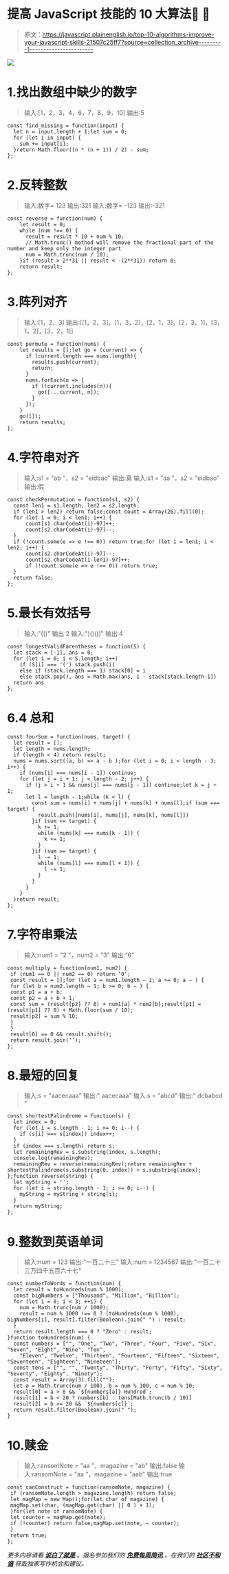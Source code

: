 # 提高 JavaScript 技能的 10 大算法🚀 🦄

> 原文：<https://javascript.plainenglish.io/top-10-algorithms-improve-your-javascript-skills-21507c25ff7?source=collection_archive---------1----------------------->

![](img/91ebadd2084791451f65b329f221b228.png)

# 1.找出数组中缺少的数字

> 输入:[1，2，3，4，6，7，8，9，10]
> 输出:5

```
const find_missing = function(input) {
  let n = input.length + 1;let sum = 0;
  for (let i in input) {
    sum += input[i];
  }return Math.floor((n * (n + 1)) / 2) - sum;
};
```

# 2.反转整数

> 输入:数字= 123
> 输出:321
> 输入:数字= -123
> 输出:-321

```
const reverse = function(num) {
    let result = 0;
    while (num !== 0) {
      result = result * 10 + num % 10;
      // Math.trunc() method will remove the fractional part of the number and keep only the integer part
      num = Math.trunc(num / 10);
    }if (result > 2**31 || result < -(2**31)) return 0;
    return result;
};
```

# 3.阵列对齐

> 输入:[1，2，3]
> 输出:[[1，2，3]，[1，3，2]，[2，1，3]，[2，3，1]，[3，1，2]，[3，2，1]]

```
const permute = function(nums) {
    let results = [];let go = (current) => {
      if (current.length === nums.length){
        results.push(current);
        return;
      }
      nums.forEach(n => {
        if (!current.includes(n)){
          go([...current, n]);
        }
      });
    }
    go([]);
    return results;
};
```

# 4.字符串对齐

> 输入:s1 = "ab "，s2 = "eidbao"
> 输出:真
> 输入:s1 = "aa "，s2 = "eidbao"
> 输出:假

```
const checkPermutation = function(s1, s2) {
  const len1 = s1.length, len2 = s2.length;
  if (len1 > len2) return false;const count = Array(26).fill(0);
  for (let i = 0; i < len1; i++) {
      count[s1.charCodeAt(i)-97]++;
      count[s2.charCodeAt(i)-97]--;
  }
  if (!count.some(e => e !== 0)) return true;for (let i = len1; i < len2; i++) {
      count[s2.charCodeAt(i)-97]--;
      count[s2.charCodeAt(i-len1)-97]++;
      if (!count.some(e => e !== 0)) return true;
  }
  return false;
};
```

# 5.最长有效括号

> 输入:"(()"
> 输出:2
> 输入:")()())"
> 输出:4

```
const longestValidParentheses = function(S) {
  let stack = [-1], ans = 0;
  for (let i = 0; i < S.length; i++)
    if (S[i] === '(') stack.push(i)
    else if (stack.length === 1) stack[0] = i
    else stack.pop(), ans = Math.max(ans, i - stack[stack.length-1])
  return ans
};
```

# 6.4 总和

```
const fourSum = function(nums, target) {
  let result = [];
  let length = nums.length;
  if (length < 4) return result; 
  nums = nums.sort((a, b) => a - b );for (let i = 0; i < length - 3; i++) {
    if (nums[i] === nums[i - 1]) continue;
    for (let j = i + 1; j < length - 2; j++) {
      if (j > i + 1 && nums[j] === nums[j - 1]) continue;let k = j + 1;
      let l = length - 1;while (k < l) {
        const sum = nums[i] + nums[j] + nums[k] + nums[l];if (sum === target) {
          result.push([nums[i], nums[j], nums[k], nums[l]])
        }if (sum <= target) {
          k += 1;
          while (nums[k] === nums[k - 1]) {
            k += 1;
          }
        }if (sum >= target) {
          l -= 1;
          while (nums[l] === nums[l + 1]) {
            l -= 1;
          }
        }
      }
    }
  }return result;
};
```

# 7.字符串乘法

> 输入:num1 = "2 "，num2 = "3"
> 输出:“6”

```
const multiply = function(num1, num2) {
 if (num1 == 0 || num2 == 0) return ‘0’;
 const result = [];for (let a = num1.length — 1; a >= 0; a — ) {
 for (let b = num2.length — 1; b >= 0; b — ) {
 const p1 = a + b;
 const p2 = a + b + 1;
 const sum = (result[p2] ?? 0) + num1[a] * num2[b];result[p1] = (result[p1] ?? 0) + Math.floor(sum / 10);
 result[p2] = sum % 10;
 }
 }
 result[0] == 0 && result.shift();
 return result.join(‘’);
};
```

# 8.最短的回复

> 输入:s = "aacecaaa"
> 输出:" aacecaaa"
> 输入:s = "abcd"
> 输出:" dcbabcd "

```
const shortestPalindrome = function(s) {
  let index = 0;
  for (let i = s.length - 1; i >= 0; i--) {
    if (s[i] === s[index]) index++;
  }
  if (index === s.length) return s;
  let remainingRev = s.substring(index, s.length);
  console.log(remainingRev);
  remainingRev = reverse(remainingRev);return remainingRev + shortestPalindrome(s.substring(0, index)) + s.substring(index);
};function reverse(string) {
  let myString = '';
  for (let i = string.length - 1; i >= 0; i--) {
    myString = myString + string[i];
  }
  return myString;
};
```

# 9.整数到英语单词

> 输入:num = 123
> 输出:"一百二十三"
> 输入:num = 1234567
> 输出:"一百二十三万四千五百六十七"

```
const numberToWords = function(num) {
  let result = toHundreds(num % 1000);
  const bigNumbers = ["Thousand", "Million", "Billion"];
  for (let i = 0; i < 3; ++i) {
    num = Math.trunc(num / 1000);
    result = num % 1000 !== 0 ? [toHundreds(num % 1000), bigNumbers[i], result].filter(Boolean).join(" ") : result;
  }
  return result.length === 0 ? "Zero" : result;
}function toHundreds(num) {
  const numbers = ["", "One", "Two", "Three", "Four", "Five", "Six", "Seven", "Eight", "Nine", "Ten",
    "Eleven", "Twelve", "Thirteen", "Fourteen", "Fifteen", "Sixteen", "Seventeen", "Eighteen", "Nineteen"];
  const tens = ["", "", "Twenty", "Thirty", "Forty", "Fifty", "Sixty", "Seventy", "Eighty", "Ninety"];
  const result = Array(3).fill("");
  let a = Math.trunc(num / 100), b = num % 100, c = num % 10;
  result[0] = a > 0 && `${numbers[a]} Hundred`;
  result[1] = b < 20 ? numbers[b] : tens[Math.trunc(b / 10)]
  result[2] = b >= 20 && `${numbers[c]}`;
  return result.filter(Boolean).join(" ");
}
```

# 10.赎金

> 输入:ransomNote = "aa "，magazine = "ab"
> 输出:false
> 输入:ransomNote = "aa "，magazine = "aab"
> 输出:true

```
const canConstruct = function(ransomNote, magazine) {
 if (ransomNote.length > magazine.length) return false;
 let magMap = new Map();for(let char of magazine) {
 magMap.set(char, (magMap.get(char) || 0 ) + 1);
 }for(let note of ransomNote) {
 let counter = magMap.get(note);
 if (!counter) return false;magMap.set(note, — counter);
 }
 return true;
};
```

*更多内容请看* [***说白了就是***](http://plainenglish.io/) *。报名参加我们的* [***免费每周简讯***](http://newsletter.plainenglish.io/) *。在我们的* [***社区不和谐***](https://discord.gg/GtDtUAvyhW) *获取独家写作机会和建议。*